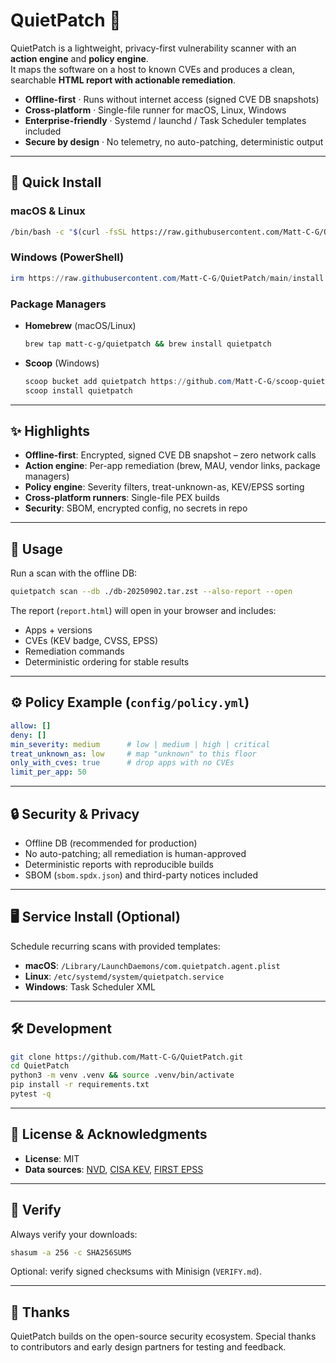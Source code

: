# QuietPatch 🔐

QuietPatch is a lightweight, privacy-first vulnerability scanner with an **action engine** and **policy engine**.  
It maps the software on a host to known CVEs and produces a clean, searchable **HTML report with actionable remediation**.  

- **Offline-first** · Runs without internet access (signed CVE DB snapshots)  
- **Cross-platform** · Single-file runner for macOS, Linux, Windows  
- **Enterprise-friendly** · Systemd / launchd / Task Scheduler templates included  
- **Secure by design** · No telemetry, no auto-patching, deterministic output  

---

## 🚀 Quick Install

### macOS & Linux
```bash
/bin/bash -c "$(curl -fsSL https://raw.githubusercontent.com/Matt-C-G/QuietPatch/main/install.sh)"
```

### Windows (PowerShell)
```powershell
irm https://raw.githubusercontent.com/Matt-C-G/QuietPatch/main/install.ps1 | iex
```

### Package Managers

* **Homebrew** (macOS/Linux)
  ```bash
  brew tap matt-c-g/quietpatch && brew install quietpatch
  ```
* **Scoop** (Windows)
  ```powershell
  scoop bucket add quietpatch https://github.com/Matt-C-G/scoop-quietpatch
  scoop install quietpatch
  ```

---

## ✨ Highlights

* **Offline-first**: Encrypted, signed CVE DB snapshot – zero network calls
* **Action engine**: Per-app remediation (brew, MAU, vendor links, package managers)
* **Policy engine**: Severity filters, treat-unknown-as, KEV/EPSS sorting
* **Cross-platform runners**: Single-file PEX builds
* **Security**: SBOM, encrypted config, no secrets in repo

---

## 🧪 Usage

Run a scan with the offline DB:

```bash
quietpatch scan --db ./db-20250902.tar.zst --also-report --open
```

The report (`report.html`) will open in your browser and includes:

* Apps + versions
* CVEs (KEV badge, CVSS, EPSS)
* Remediation commands
* Deterministic ordering for stable results

---

## ⚙️ Policy Example (`config/policy.yml`)

```yaml
allow: []
deny: []
min_severity: medium      # low | medium | high | critical
treat_unknown_as: low     # map "unknown" to this floor
only_with_cves: true      # drop apps with no CVEs
limit_per_app: 50
```

---

## 🔒 Security & Privacy

* Offline DB (recommended for production)
* No auto-patching; all remediation is human-approved
* Deterministic reports with reproducible builds
* SBOM (`sbom.spdx.json`) and third-party notices included

---

## 🖥️ Service Install (Optional)

Schedule recurring scans with provided templates:

* **macOS**: `/Library/LaunchDaemons/com.quietpatch.agent.plist`
* **Linux**: `/etc/systemd/system/quietpatch.service`
* **Windows**: Task Scheduler XML

---

## 🛠️ Development

```bash
git clone https://github.com/Matt-C-G/QuietPatch.git
cd QuietPatch
python3 -m venv .venv && source .venv/bin/activate
pip install -r requirements.txt
pytest -q
```

---

## 📄 License & Acknowledgments

* **License**: MIT
* **Data sources**: [NVD](https://nvd.nist.gov/), [CISA KEV](https://www.cisa.gov/known-exploited-vulnerabilities-catalog), [FIRST EPSS](https://www.first.org/epss/)

---

## 🔑 Verify

Always verify your downloads:

```bash
shasum -a 256 -c SHA256SUMS
```

Optional: verify signed checksums with Minisign (`VERIFY.md`).

---

## 🙏 Thanks

QuietPatch builds on the open-source security ecosystem.
Special thanks to contributors and early design partners for testing and feedback.